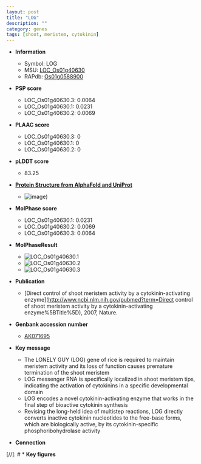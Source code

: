 ```yaml
---
layout: post
title: "LOG"
description: ""
category: genes
tags: [shoot, meristem, cytokinin]
---
```


* **Information**  
    + Symbol: LOG  
    + MSU: [LOC_Os01g40630](http://rice.plantbiology.msu.edu/cgi-bin/ORF_infopage.cgi?orf=LOC_Os01g40630)  
    + RAPdb: [Os01g0588900](http://rapdb.dna.affrc.go.jp/viewer/gbrowse_details/irgsp1?name=Os01g0588900)  

* **PSP score**  
    + LOC_Os01g40630.3: 0.0064 
    + LOC_Os01g40630.1: 0.0231 
    + LOC_Os01g40630.2: 0.0069 

* **PLAAC score**  
    + LOC_Os01g40630.3: 0 
    + LOC_Os01g40630.1: 0 
    + LOC_Os01g40630.2: 0 

* **pLDDT score**
    + 83.25

* **[Protein Structure from AlphaFold and UniProt](https://www.uniprot.org/uniprotkb/Q5ZC82/entry#structure)**
    + ![image](https://ricepsp.github.io/images/Q5/AF-Q5ZC82-F1.png))

* **MolPhase score**
    + LOC_Os01g40630.1: 0.0231
    + LOC_Os01g40630.2: 0.0069
    + LOC_Os01g40630.3: 0.0064

* **MolPhaseResult**
    + ![LOC_Os01g40630.1](https://ricepsp.github.io/pictures/LOC_Os01g/LOC_Os01g40630.1.png)
    + ![LOC_Os01g40630.2](https://ricepsp.github.io/pictures/LOC_Os01g/LOC_Os01g40630.2.png)
    + ![LOC_Os01g40630.3](https://ricepsp.github.io/pictures/LOC_Os01g/LOC_Os01g40630.3.png)

* **Publication**  
    + [Direct control of shoot meristem activity by a cytokinin-activating enzyme](http://www.ncbi.nlm.nih.gov/pubmed?term=Direct control of shoot meristem activity by a cytokinin-activating enzyme%5BTitle%5D), 2007, Nature.

* **Genbank accession number**  
    + [AK071695](http://www.ncbi.nlm.nih.gov/nuccore/AK071695)

* **Key message**  
    + The LONELY GUY (LOG) gene of rice is required to maintain meristem activity and its loss of function causes premature termination of the shoot meristem
    + LOG messenger RNA is specifically localized in shoot meristem tips, indicating the activation of cytokinins in a specific developmental domain
    + LOG encodes a novel cytokinin-activating enzyme that works in the final step of bioactive cytokinin synthesis
    + Revising the long-held idea of multistep reactions, LOG directly converts inactive cytokinin nucleotides to the free-base forms, which are biologically active, by its cytokinin-specific phosphoribohydrolase activity

* **Connection**  

[//]: # * **Key figures**  


